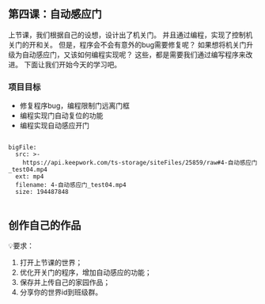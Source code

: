 
<script>  window.global.courseIdentity = 'papa_planet-5' </script>
<script src="https://qiniu-public.keepwork.com/videoProcessEvent.js"></script>

## 第四课：自动感应门

上节课，我们根据自己的设想，设计出了机关门。
并且通过编程，实现了控制机关门的开和关。
但是，程序会不会有意外的bug需要修复呢？
如果想将机关门升级为自动感应门，又该如何编程实现呢？
这些，都是需要我们通过编写程序来改进。
下面让我们开始今天的学习吧。

### 项目目标
  - 修复程序bug，编程限制门远离门框
  - 编程实现门自动复位的功能
  - 编程实现自动感应开门



```@BigFile

bigFile:
  src: >-
    https://api.keepwork.com/ts-storage/siteFiles/25859/raw#4-自动感应门_test04.mp4
  ext: mp4
  filename: 4-自动感应门_test04.mp4
  size: 194487848
          
```




## 创作自己的作品
  
💡要求：
1. 打开上节课的世界；
2. 优化开关门的程序，增加自动感应的功能；
3. 保存并上传自己的家园作品；
4. 分享你的世界id到班级群。
